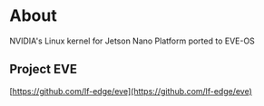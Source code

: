 # About

NVIDIA's Linux kernel for Jetson Nano Platform ported to EVE-OS

## Project EVE

[https://github.com/lf-edge/eve](https://github.com/lf-edge/eve)
